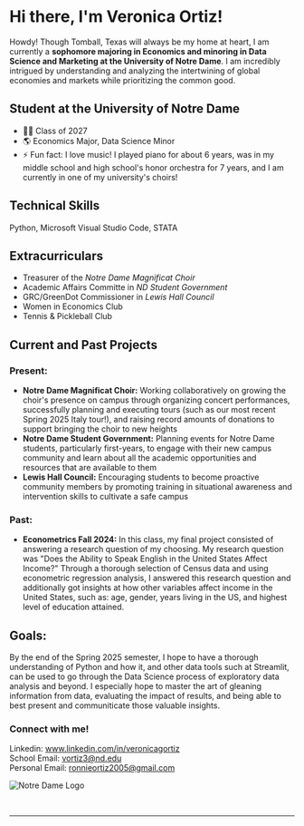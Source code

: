 # Hi there, I'm Veronica Ortiz!

Howdy! Though Tomball, Texas will always be my home at heart, I am currently a **sophomore majoring in Economics and minoring in Data Science and Marketing at the University of Notre Dame**. I am incredibly intrigued by understanding and analyzing the intertwining of global economies and markets while prioritizing the common good.

## Student at the University of Notre Dame

- 👩‍💻  Class of 2027
- 🌎  Economics Major, Data Science Minor
- ⚡  Fun fact: I love music! I played piano for about 6 years, was in my middle school and high school's honor orchestra for 7 years, and I am currently in one of my university's choirs!

## Technical Skills

Python, Microsoft Visual Studio Code, STATA

## Extracurriculars

- Treasurer of the *Notre Dame Magnificat Choir*
- Academic Affairs Committe in *ND Student Government*
- GRC/GreenDot Commissioner in *Lewis Hall Council*
- Women in Economics Club
- Tennis & Pickleball Club

## Current and Past Projects
### Present:
- **Notre Dame Magnificat Choir:** Working collaboratively on growing the choir's presence on campus through organizing concert performances, successfully planning and executing tours (such as our most recent Spring 2025 Italy tour!), and raising record amounts of donations to support bringing the choir to new heights
- **Notre Dame Student Government:** Planning events for Notre Dame students, particularly first-years, to engage with their new campus community and learn about all the academic opportunities and resources that are available to them
- **Lewis Hall Council:** Encouraging students to become proactive community members by promoting training in situational awareness and intervention skills to cultivate a safe campus
### Past:
- **Econometrics Fall 2024:** In this class, my final project consisted of answering a research question of my choosing. My research question was "Does the Ability to Speak English in the United States Affect Income?" Through a thorough selection of Census data and using econometric regression analysis, I answered this research question and additionally got insights at how other variables affect income in the United States, such as: age, gender, years living in the US, and highest level of education attained.

## Goals:
By the end of the Spring 2025 semester, I hope to have a thorough understanding of Python and how it, and other data tools such at Streamlit, can be used to go through the Data Science process of exploratory data analysis and beyond. I especially hope to master the art of gleaning information from data, evaluating the impact of results, and being able to best present and communiticate those valuable insights.

### Connect with me!

Linkedin: www.linkedin.com/in/veronicagortiz<br>
School Email: vortiz3@nd.edu<br>
Personal Email: ronnieortiz2005@gmail.com

![Notre Dame Logo](https://hoopdirt.com/wp-content/uploads/2016/06/Notre-Dame-Logo.jpg)


<br />

---
